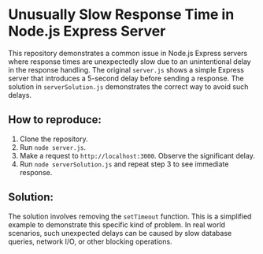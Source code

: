 # Unusually Slow Response Time in Node.js Express Server

This repository demonstrates a common issue in Node.js Express servers where response times are unexpectedly slow due to an unintentional delay in the response handling.  The original `server.js` shows a simple Express server that introduces a 5-second delay before sending a response.  The solution in `serverSolution.js` demonstrates the correct way to avoid such delays.

## How to reproduce:

1. Clone the repository.
2. Run `node server.js`.
3. Make a request to `http://localhost:3000`. Observe the significant delay. 
4. Run `node serverSolution.js` and repeat step 3 to see immediate response.

## Solution:
The solution involves removing the `setTimeout` function. This is a simplified example to demonstrate this specific kind of problem.  In real world scenarios, such unexpected delays can be caused by slow database queries, network I/O, or other blocking operations.